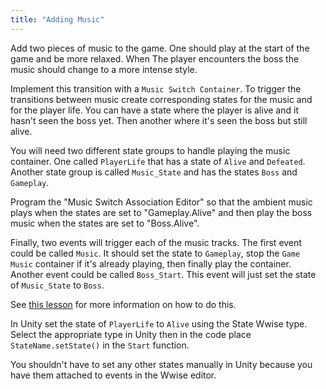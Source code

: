 ```yaml
---
title: "Adding Music"
---
```


Add two pieces of music to the game. One should play at the start of the game and be more relaxed. When The player encounters the boss the music should change to a more intense style.

Implement this transition with a `Music Switch Container`. To trigger the transitions between music create corresponding states for the music and for the player life. You can have a state where the player is alive and it hasn't seen the boss yet. Then another where it's seen the boss but still alive.

You will need two different state groups to handle playing the music container. One called `PlayerLife` that has a state of `Alive` and `Defeated`. Another state group is called `Music_State` and has the states `Boss` and `Gameplay`.

Program the "Music Switch Association Editor" so that the ambient music plays when the states are set to "Gameplay.Alive" and then play the boss music when the states are set to "Boss.Alive".

Finally, two events will trigger each of the music tracks. The first event could be called `Music`. It should set the state to `Gameplay`, stop the `Game Music` container if it's already playing, then finally play the container. Another event could be called `Boss_Start`. This event will just set the state of `Music_State` to `Boss`.

See [this lesson](https://www.audiokinetic.com/courses/wwise201/?source=wwise201&id=lesson_6_implementing_transitions_part_i#read) for more information on how to do this.

In Unity set the state of `PlayerLife` to `Alive` using the State Wwise type. Select the appropriate type in Unity then in the code place `StateName.setState()` in the `Start` function.

You shouldn't have to set any other states manually in Unity because you have them attached to events in the Wwise editor.
